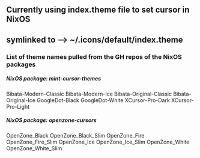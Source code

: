 ## Currently using index.theme file to set cursor in NixOS
## symlinked to --> ~/.icons/default/index.theme

### List of theme names pulled from the GH repos of the NixOS packages


##### NixOS package: mint-cursor-themes
Bibata-Modern-Classic
Bibata-Modern-Ice
Bibata-Original-Classic
Bibata-Original-Ice
GoogleDot-Black
GoogleDot-White
XCursor-Pro-Dark
XCursor-Pro-Light

##### NixOS package: openzone-cursors
OpenZone_Black
OpenZone_Black_Slim
OpenZone_Fire
OpenZone_Fire_Slim
OpenZone_Ice
OpenZone_Ice_Slim
OpenZone_White
OpenZone_White_Slim
